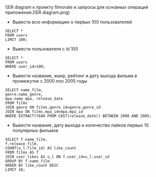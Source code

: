 ![ER diagram к проекту filmorate и запросы для основных операций приложения.](ER diagram.png)

- Вывести всю информацию о первых 100 пользователей
```
SELECT *
FROM users
LIMIT 100;
```
- Вывести пользователя с id 100
```
SELECT *
FROM users
WHERE user_id=100;
```

- Вывести название, жанр, рейтинг и дату выхода фильма в промежутке с 2000 поо 2005 годы
```
SELECT name_film, 
genre.name_genre, 
mpa.name_mpa, release_date 
FROM films
JOIN genre ON films.genre_id=genre.genre_id
JOIN mpa ON films.mpa_id=mpa.mpa_id
WHERE EXTRACT(YEAR FROM CAST(release_date)) BETWEEN 2000 AND 2005;
```

- Вывести название, дату выхода и количество лайков первых 10 популярных фильмов 
```
SELECT f.name_film, 
f.release_film, 
COUNT(u_l.film_id) AS like_count
FROM films AS f
JOIN user_likes AS u_l ON f.user_id=u_l.user_id
GROUP BY f.name_film
ORDER BY like_count DESC
LIMIT 10;
```


